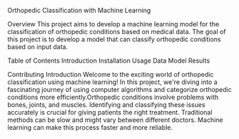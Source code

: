 Orthopedic Classification with Machine Learning

Overview
This project aims to develop a machine learning model for the classification of orthopedic conditions based on medical data. The goal of this project is to develop a model that can  classify orthopedic conditions based on input data.

Table of Contents
Introduction
Installation
Usage
Data
Model
Results

Contributing
Introduction
Welcome to the exciting world of orthopedic classification using machine learning! In this project, we're diving into a fascinating journey of using computer algorithms and categorize orthopedic conditions more efficiently.Orthopedic conditions involve problems with bones, joints, and muscles. Identifying and classifying these issues accurately is crucial for giving patients the right treatment. Traditional methods can be slow and might vary between different doctors. Machine learning can make this process faster and more reliable.
